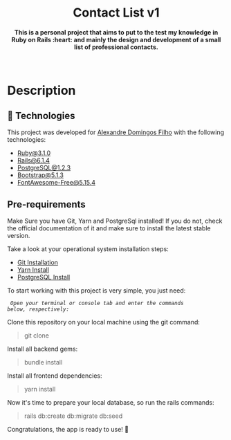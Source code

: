 <h1 align="center">
  <strong>Contact</strong> List v1
</h1>

  </hr>

  <h4 align="center">This is a personal project that aims to put to the test my knowledge in Ruby on Rails :heart: and mainly the design and development of a small list of professional contacts. </h4>
</br>
<p align="center">

# Description
## :rocket: Technologies
This project was developed for [Alexandre Domingos Filho](https://github.com/alexandredfilho) with the following technologies:

-  [Ruby@3.1.0](https://www.ruby-lang.org/en/)
-  [Rails@6.1.4](https://rubyonrails.org/)
-  [PostgreSQL@1.2.3](https://www.postgresql.org/)
-  [Bootstrap@5.1.3](https://getbootstrap.com)
-  [FontAwesome-Free@5.15.4](https://fontawesome.com)

## Pre-requirements

Make Sure you have Git, Yarn  and PostgreSql installed! If you do not, check the official documentation of it and make sure to install the latest stable version.

Take a look at your operational system installation steps:
-  [Git Installation](https://git-scm.com/book/en/v2/Getting-Started-Installing-Git)
-  [Yarn Install](https://yarnpkg.com/getting-started/install)
-  [PostgreSQL Install](https://www.postgresql.org/download/)

To start working with this project is very simple, you just need:

<code> _Open your terminal or console tab and enter the commands below, respectively:_</code>

Clone this repository on your local machine using the git command:

> git clone

Install all backend gems:

> bundle install

Install all frontend dependencies:

> yarn install

Now it's time to prepare your local database, so run the rails commands:

> rails db:create db:migrate db:seed

</hr>

Congratulations, the app is ready to use! :tada:

</hr>
